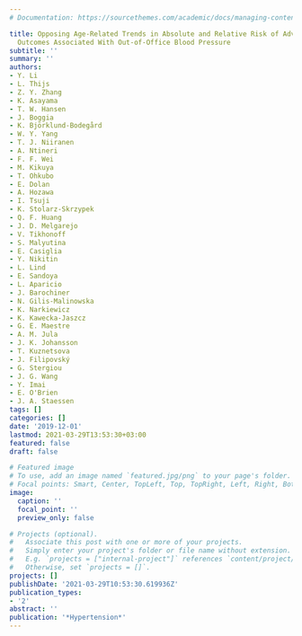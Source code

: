 ```yaml
---
# Documentation: https://sourcethemes.com/academic/docs/managing-content/

title: Opposing Age-Related Trends in Absolute and Relative Risk of Adverse Health
  Outcomes Associated With Out-of-Office Blood Pressure
subtitle: ''
summary: ''
authors:
- Y. Li
- L. Thijs
- Z. Y. Zhang
- K. Asayama
- T. W. Hansen
- J. Boggia
- K. Björklund-Bodegård
- W. Y. Yang
- T. J. Niiranen
- A. Ntineri
- F. F. Wei
- M. Kikuya
- T. Ohkubo
- E. Dolan
- A. Hozawa
- I. Tsuji
- K. Stolarz-Skrzypek
- Q. F. Huang
- J. D. Melgarejo
- V. Tikhonoff
- S. Malyutina
- E. Casiglia
- Y. Nikitin
- L. Lind
- E. Sandoya
- L. Aparicio
- J. Barochiner
- N. Gilis-Malinowska
- K. Narkiewicz
- K. Kawecka-Jaszcz
- G. E. Maestre
- A. M. Jula
- J. K. Johansson
- T. Kuznetsova
- J. Filipovský
- G. Stergiou
- J. G. Wang
- Y. Imai
- E. O'Brien
- J. A. Staessen
tags: []
categories: []
date: '2019-12-01'
lastmod: 2021-03-29T13:53:30+03:00
featured: false
draft: false

# Featured image
# To use, add an image named `featured.jpg/png` to your page's folder.
# Focal points: Smart, Center, TopLeft, Top, TopRight, Left, Right, BottomLeft, Bottom, BottomRight.
image:
  caption: ''
  focal_point: ''
  preview_only: false

# Projects (optional).
#   Associate this post with one or more of your projects.
#   Simply enter your project's folder or file name without extension.
#   E.g. `projects = ["internal-project"]` references `content/project/deep-learning/index.md`.
#   Otherwise, set `projects = []`.
projects: []
publishDate: '2021-03-29T10:53:30.619936Z'
publication_types:
- '2'
abstract: ''
publication: '*Hypertension*'
---
```

